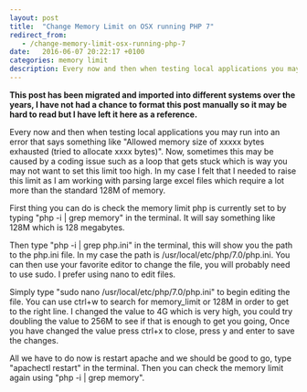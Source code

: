```yaml
---
layout: post
title:  "Change Memory Limit on OSX running PHP 7"
redirect_from:
   - /change-memory-limit-osx-running-php-7
date:   2016-06-07 20:22:17 +0100
categories: memory limit
description: Every now and then when testing local applications you may run into an error that says something like "Allowed memory size of xxxxx bytes exhausted (tried to allocate xxxx bytes)". Now, sometimes this...
---
```


**This post has been migrated and imported into different systems over the years, I have not had a chance to format this post manually so it may be hard to read but I have left it here as a reference.**

Every now and then when testing local applications you may run into an error that says something like "Allowed memory size of xxxxx bytes exhausted (tried to allocate xxxx bytes)". Now, sometimes this may be caused by a coding issue such as a loop that gets stuck which is way you may not want to set this limit too high. In my case I felt that I needed to raise this limit as I am working with parsing large excel files which require a lot more than the standard 128M of memory.  
  
 First thing you can do is check the memory limit php is currently set to by typing "php -i | grep memory" in the terminal. It will say something like 128M which is 128 megabytes.  
  
 Then type "php -i | grep php.ini" in the terminal, this will show you the path to the php.ini file. In my case the path is /usr/local/etc/php/7.0/php.ini. You can then use your favorite editor to change the file, you will probably need to use sudo. I prefer using nano to edit files.  
  
 Simply type "sudo nano /usr/local/etc/php/7.0/php.ini" to begin editing the file. You can use ctrl+w to search for memory\_limit or 128M in order to get to the right line. I changed the value to 4G which is very high, you could try doubling the value to 256M to see if that is enough to get you going, Once you have changed the value press ctrl+x to close, press y and enter to save the changes.  
  
 All we have to do now is restart apache and we should be good to go, type "apachectl restart" in the terminal. Then you can check the memory limit again using "php -i | grep memory".